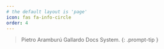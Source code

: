 ```yaml
---
# the default layout is 'page'
icon: fas fa-info-circle
order: 4
---
```


> Pietro Aramburú Gallardo Docs System.
{: .prompt-tip }
